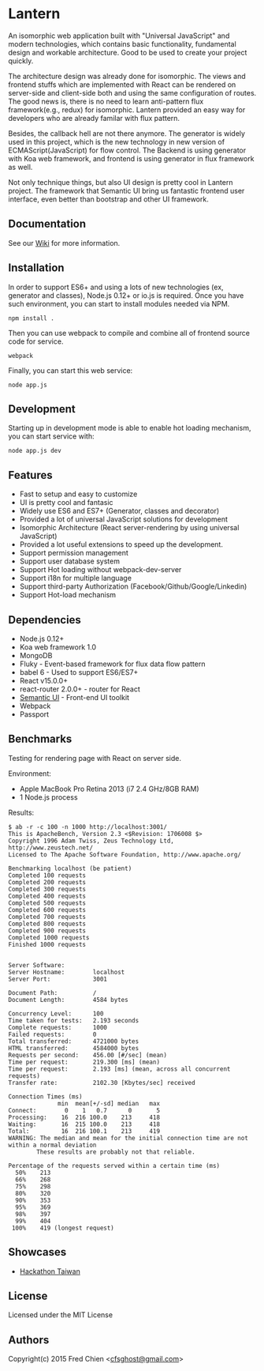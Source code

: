 # Lantern

An isomorphic web application built with "Universal JavaScript" and modern technologies, which contains basic functionality, fundamental design and workable architecture. Good to be used to create your project quickly.

The architecture design was already done for isomorphic. The views and frontend stuffs which are implemented with React can be rendered on server-side and client-side both and using the same configuration of routes. The good news is, there is no need to learn anti-pattern flux framework(e.g., redux) for isomorphic. Lantern provided an easy way for developers who are already familar with flux pattern.

Besides, the callback hell are not there anymore. The generator is widely used in this project, which is the new technology in new version of ECMAScript(JavaScript) for flow control. The Backend is using generator with Koa web framework, and frontend is using generator in flux framework as well.

Not only technique things, but also UI design is pretty cool in Lantern project. The framework that Semantic UI bring us fantastic frontend user interface, even better than bootstrap and other UI framework.

## Documentation

See our [Wiki](https://github.com/cfsghost/lantern/wiki) for more information.

## Installation

In order to support ES6+ and using a lots of new technologies (ex, generator and classes), Node.js 0.12+ or io.js is required. Once you have such environment, you can start to install modules needed via NPM.

```
npm install .
```

Then you can use webpack to compile and combine all of frontend source code for service.
```
webpack
```

Finally, you can start this web service:
```
node app.js
```

## Development

Starting up in development mode is able to enable hot loading mechanism, you can start service with:
```
node app.js dev
```

## Features

* Fast to setup and easy to customize
* UI is pretty cool and fantasic
* Widely use ES6 and ES7+ (Generator, classes and decorator)
* Provided a lot of universal JavaScript solutions for development
* Isomorphic Architecture (React server-rendering by using universal JavaScript)
* Provided a lot useful extensions to speed up the development.
* Support permission management
* Support user database system
* Support Hot loading without webpack-dev-server
* Support i18n for multiple language
* Support third-party Authorization (Facebook/Github/Google/Linkedin)
* Support Hot-load mechanism

## Dependencies

* Node.js 0.12+
* Koa web framework 1.0
* MongoDB
* Fluky - Event-based framework for flux data flow pattern
* babel 6 - Used to support ES6/ES7+
* React v15.0.0+
* react-router 2.0.0+ - router for React
* [Semantic UI](http://semantic-ui.com/) - Front-end UI toolkit
* Webpack
* Passport

## Benchmarks

Testing for rendering page with React on server side.

Environment:
* Apple MacBook Pro Retina 2013 (i7 2.4 GHz/8GB RAM)
* 1 Node.js process

Results:
```
$ ab -r -c 100 -n 1000 http://localhost:3001/
This is ApacheBench, Version 2.3 <$Revision: 1706008 $>
Copyright 1996 Adam Twiss, Zeus Technology Ltd, http://www.zeustech.net/
Licensed to The Apache Software Foundation, http://www.apache.org/

Benchmarking localhost (be patient)
Completed 100 requests
Completed 200 requests
Completed 300 requests
Completed 400 requests
Completed 500 requests
Completed 600 requests
Completed 700 requests
Completed 800 requests
Completed 900 requests
Completed 1000 requests
Finished 1000 requests


Server Software:        
Server Hostname:        localhost
Server Port:            3001

Document Path:          /
Document Length:        4584 bytes

Concurrency Level:      100
Time taken for tests:   2.193 seconds
Complete requests:      1000
Failed requests:        0
Total transferred:      4721000 bytes
HTML transferred:       4584000 bytes
Requests per second:    456.00 [#/sec] (mean)
Time per request:       219.300 [ms] (mean)
Time per request:       2.193 [ms] (mean, across all concurrent requests)
Transfer rate:          2102.30 [Kbytes/sec] received

Connection Times (ms)
              min  mean[+/-sd] median   max
Connect:        0    1   0.7      0       5
Processing:    16  216 100.0    213     418
Waiting:       16  215 100.0    213     418
Total:         16  216 100.1    213     419
WARNING: The median and mean for the initial connection time are not within a normal deviation
        These results are probably not that reliable.

Percentage of the requests served within a certain time (ms)
  50%    213
  66%    268
  75%    298
  80%    320
  90%    353
  95%    369
  98%    397
  99%    404
 100%    419 (longest request)
```

## Showcases
* [Hackathon Taiwan](http://hackathon.tw/)

License
-
Licensed under the MIT License

Authors
-
Copyright(c) 2015 Fred Chien <<cfsghost@gmail.com>>

